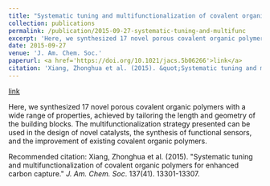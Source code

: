 ```yaml
---
title: "Systematic tuning and multifunctionalization of covalent organic polymers for enhanced carbon capture"
collection: publications
permalink: /publication/2015-09-27-systematic-tuning-and-multifunc
excerpt: 'Here, we synthesized 17 novel porous covalent organic polymers with a wide range of properties, achieved by tailoring the length and geometry of the building blocks. The multifunctionalization strategy presented can be used in the design of novel catalysts, the synthesis of functional sensors, and the improvement of existing covalent organic polymers.'
date: 2015-09-27
venue: 'J. Am. Chem. Soc.'
paperurl: <a href='https://doi.org/10.1021/jacs.5b06266'>link</a>
citation: 'Xiang, Zhonghua et al. (2015). &quot;Systematic tuning and multifunctionalization of covalent organic polymers for enhanced carbon capture.&quot; <i>J. Am. Chem. Soc</i>. 137(41). 13301-13307.'
---
```


<a href='https://doi.org/10.1021/jacs.5b06266'>link</a>

Here, we synthesized 17 novel porous covalent organic polymers with a wide range of properties, achieved by tailoring the length and geometry of the building blocks. The multifunctionalization strategy presented can be used in the design of novel catalysts, the synthesis of functional sensors, and the improvement of existing covalent organic polymers.

Recommended citation: Xiang, Zhonghua et al. (2015). "Systematic tuning and multifunctionalization of covalent organic polymers for enhanced carbon capture." <i>J. Am. Chem. Soc</i>. 137(41). 13301-13307.